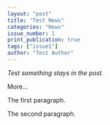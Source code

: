 ```yaml
---
layout: "post"
title: "Test News"
categories: "News"
issue_number: 1
print_publication: true
tags: ["issue1"]
author: "Test Author"
---
```


*Test something stays in the post.*

More...

<!--excerpt-->

The first paragraph.

The second paragraph.
